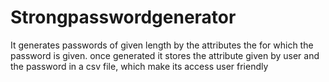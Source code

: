 # Strongpasswordgenerator
It generates passwords of given length by the attributes the for which the password is given. once generated it stores the attribute given by user and the password in a csv file, which make its access user friendly 
